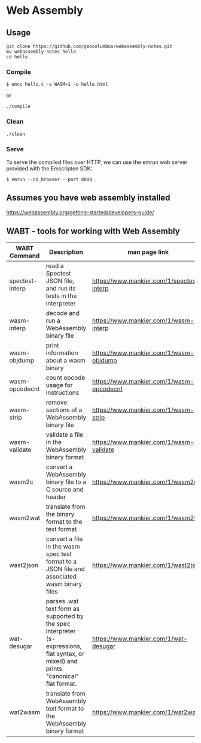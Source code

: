 # Web Assembly

## Usage

```
git clone https://github.com/geocolumbus/webassembly-notes.git
mv webassembly-notes hello
cd hello
```

### Compile
```
$ emcc hello.c -s WASM=1 -o hello.html
```

or

```
./compile
```

### Clean

```
./clean
```

### Serve

To serve the compiled files over HTTP, we can use the emrun web server provided with the Emscripten SDK:

```
$ emrun --no_browser --port 8080 .
```

## Assumes you have web assembly installed

https://webassembly.org/getting-started/developers-guide/

## WABT - tools for working with Web Assembly

| WABT Command | Description | man page link |
|-----------------|---------------------------------------------------------------------------------------------------------------------------------------|-------------------------------------------|
| spectest-interp | read a Spectest JSON file, and run its tests in the interpreter | https://www.mankier.com/1/spectest-interp |
| wasm-interp | decode and run a WebAssembly binary file | https://www.mankier.com/1/wasm-interp |
| wasm-objdump | print information about a wasm binary | https://www.mankier.com/1/wasm-objdump |
| wasm-opcodecnt | count opcode usage for instructions | https://www.mankier.com/1/wasm-opcodecnt |
| wasm-strip | remove sections of a WebAssembly binary file | https://www.mankier.com/1/wasm-strip |
| wasm-validate | validate a file in the WebAssembly binary format | https://www.mankier.com/1/wasm-validate |
| wasm2c | convert a WebAssembly binary file to a C source and header | https://www.mankier.com/1/wasm2c |
| wasm2wat | translate from the binary format to the text format | https://www.mankier.com/1/wasm2wat |
| wast2json | convert a file in the wasm spec test format to a JSON file and associated wasm binary files | https://www.mankier.com/1/wast2json |
| wat-desugar | parses .wat text form as supported by the spec interpreter (s-expressions, flat syntax, or mixed) and prints "canonical" flat format. | https://www.mankier.com/1/wat-desugar |
| wat2wasm | translate from WebAssembly text format to the WebAssembly binary format | https://www.mankier.com/1/wat2wasm |

